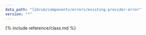 ```yaml
---
data_path: "librum/components/errors/existing-provider-error"
version: "*"
---
```


{% include reference/class.md %}
